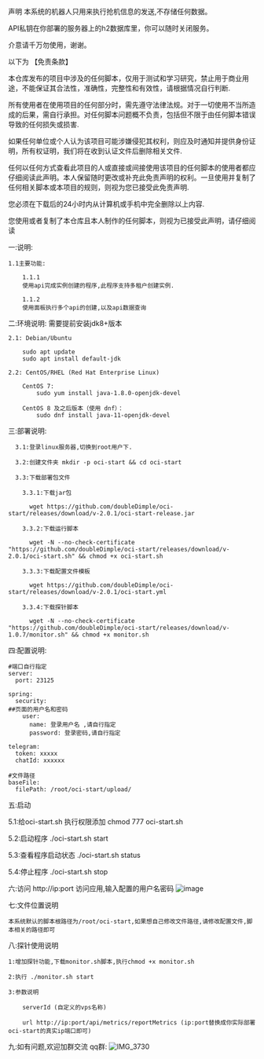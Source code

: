 声明
本系统的机器人只用来执行抢机信息的发送,不存储任何数据。

API私钥在你部署的服务器上的h2数据库里，你可以随时关闭服务。

介意请千万勿使用，谢谢。

以下为 【免责条款】

本仓库发布的项目中涉及的任何脚本，仅用于测试和学习研究，禁止用于商业用途，不能保证其合法性，准确性，完整性和有效性，请根据情况自行判断.

所有使用者在使用项目的任何部分时，需先遵守法律法规。对于一切使用不当所造成的后果，需自行承担。对任何脚本问题概不负责，包括但不限于由任何脚本错误导致的任何损失或损害.

如果任何单位或个人认为该项目可能涉嫌侵犯其权利，则应及时通知并提供身份证明，所有权证明，我们将在收到认证文件后删除相关文件.

任何以任何方式查看此项目的人或直接或间接使用该项目的任何脚本的使用者都应仔细阅读此声明。本人保留随时更改或补充此免责声明的权利。一旦使用并复制了任何相关脚本或本项目的规则，则视为您已接受此免责声明.

您必须在下载后的24小时内从计算机或手机中完全删除以上内容.

您使用或者复制了本仓库且本人制作的任何脚本，则视为已接受此声明，请仔细阅读

一:说明:

    1.1主要功能:

        1.1.1
        使用api完成实例创建的程序,此程序支持多租户创建实例.
        
        1.1.2 
        使用面板执行多个api的创建,以及api数据查询
        

二:环境说明: 需要提前安装jdk8+版本

    2.1: Debian/Ubuntu
    
        sudo apt update
        sudo apt install default-jdk
        
    2.2: CentOS/RHEL (Red Hat Enterprise Linux)

        CentOS 7:
            sudo yum install java-1.8.0-openjdk-devel
            
        CentOS 8 及之后版本（使用 dnf）：
            sudo dnf install java-11-openjdk-devel

    

三:部署说明:

      3.1:登录linux服务器,切换到root用户下.
  
      3.2:创建文件夹 mkdir -p oci-start && cd oci-start
  
      3.3:下载部署包文件
  
        3.3.1:下载jar包
    
          wget https://github.com/doubleDimple/oci-start/releases/download/v-2.0.1/oci-start-release.jar
      
        3.3.2:下载运行脚本
    
          wget -N --no-check-certificate "https://github.com/doubleDimple/oci-start/releases/download/v-2.0.1/oci-start.sh" && chmod +x oci-start.sh
      
        3.3.3:下载配置文件模板
    
          wget https://github.com/doubleDimple/oci-start/releases/download/v-2.0.1/oci-start.yml
          
        3.3.4:下载探针脚本
    
          wget -N --no-check-certificate "https://github.com/doubleDimple/oci-start/releases/download/v-1.0.7/monitor.sh" && chmod +x monitor.sh

四:配置说明:

    #端口自行指定
    server:
      port: 23125

    spring:
      security:
    ##页面的用户名和密码
        user:
          name: 登录用户名 ,请自行指定
          password: 登录密码,请自行指定

    telegram:
      token: xxxxx
      chatId: xxxxxx

    #文件路径
    baseFile:
      filePath: /root/oci-start/upload/

 
  


五:启动

  5.1:给oci-start.sh 执行权限添加
    chmod 777 oci-start.sh

  5.2:启动程序
    ./oci-start.sh start

  5.3:查看程序启动状态
    ./oci-start.sh status

  5.4:停止程序
    ./oci-start.sh stop

六:访问
    http://ip:port  访问应用,输入配置的用户名密码
    ![image](https://github.com/user-attachments/assets/84ca9ac9-d019-4f96-984c-892546441a61)





七:文件位置说明

    本系统默认的脚本根路径为/root/oci-start,如果想自己修改文件路径,请修改配置文件,脚本相关的路径即可

八:探针使用说明

    1:增加探针功能,下载monitor.sh脚本,执行chmod +x monitor.sh

    2:执行 ./monitor.sh start
    
    3:参数说明
        
        serverId (自定义的vps名称) 
        
        url http://ip:port/api/metrics/reportMetrics (ip:port替换成你实际部署oci-start的真实ip端口即可)

九:如有问题,欢迎加群交流
    qq群:
    ![IMG_3730](https://github.com/user-attachments/assets/d1f840fd-d8de-4e78-9a02-f85b779b885f)



 
 
 
 
 

